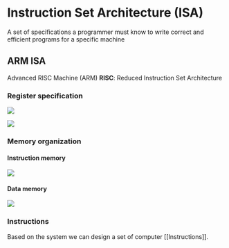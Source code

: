 # Instruction Set Architecture (ISA)
A set of specifications a programmer must know to write correct and efficient programs for a specific machine
## ARM ISA
Advanced RISC Machine (ARM)
__RISC__: Reduced Instruction Set Architecture
### Register specification
![](https://i.imgur.com/BaxAdZi.png)

![](https://i.imgur.com/u5IrSTh.png)
### Memory organization
#### Instruction memory
![](https://i.imgur.com/qCzi7WY.png)
#### Data memory
![](https://i.imgur.com/L0PnDz1.png)
### Instructions
Based on the system we can design a set of computer [[Instructions]].